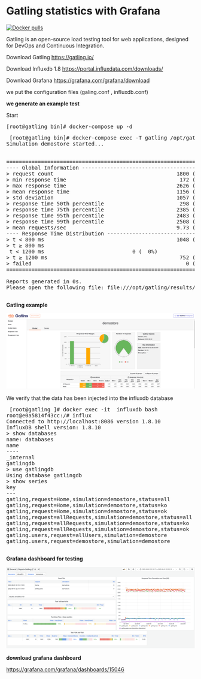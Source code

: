 # Gatling statistics with Grafana

 [![Docker pulls](https://img.shields.io/docker/pulls/010203901/gatling)](https://hub.docker.com/r/010203901/gatling)


Gatling is an open-source load testing tool for web applications, designed for DevOps and Continuous Integration. 

Download Gatling
https://gatling.io/

Download Influxdb 1.8
https://portal.influxdata.com/downloads/

Download Grafana
https://grafana.com/grafana/download

we put the configuration files (galing.conf , influxdb.conf) 

**we generate an example test** 

Start 

<pre>
[root@gatling bin]# docker-compose up -d 
</pre>

<pre> [root@gatling bin]# docker-compose exec -T gatling /opt/gatling/bin/gatling.sh -rm local -sf /opt/gatling/user-files/ -s demostore -rf /opt/gatling/results/
Simulation demostore started...


================================================================================
---- Global Information --------------------------------------------------------
> request count                                       1800 (OK=1800   KO=0     )
> min response time                                    172 (OK=172    KO=-     )
> max response time                                   2626 (OK=2626   KO=-     )
> mean response time                                  1156 (OK=1156   KO=-     )
> std deviation                                       1057 (OK=1057   KO=-     )
> response time 50th percentile                        298 (OK=298    KO=-     )
> response time 75th percentile                       2385 (OK=2385   KO=-     )
> response time 95th percentile                       2483 (OK=2483   KO=-     )
> response time 99th percentile                       2508 (OK=2508   KO=-     )
> mean requests/sec                                   9.73 (OK=9.73   KO=-     )
---- Response Time Distribution ------------------------------------------------
> t < 800 ms                                          1048 ( 58%)
> t ≥ 800 ms <br> t < 1200 ms                            0 (  0%)
> t ≥ 1200 ms                                          752 ( 42%)
> failed                                                 0 (  0%)
================================================================================

Reports generated in 0s.
Please open the following file: file:///opt/gatling/results/demostore-20220902031902287/index.html

</pre>

**Gatling example**

![Alt text](images/test.png?raw=true "gatling")

We verify that the data has been injected into the influxdb database

<pre> [root@gatling ]# docker exec -it  influxdb bash 
root@e0a5814f43cc:/# influx
Connected to http://localhost:8086 version 1.8.10
InfluxDB shell version: 1.8.10
> show databases 
name: databases
name
----
_internal
gatlingdb
> use gatlingdb
Using database gatlingdb
> show series
key
---
gatling,request=Home,simulation=demostore,status=all
gatling,request=Home,simulation=demostore,status=ko
gatling,request=Home,simulation=demostore,status=ok
gatling,request=allRequests,simulation=demostore,status=all
gatling,request=allRequests,simulation=demostore,status=ko
gatling,request=allRequests,simulation=demostore,status=ok
gatling.users,request=allUsers,simulation=demostore
gatling.users,request=demostore,simulation=demostore
 </pre>


**Grafana dashboard for testing**

![Alt text](images/gatlingdb1.png?raw=true "Dashboard1")


**download grafana dashboard**

https://grafana.com/grafana/dashboards/15046
